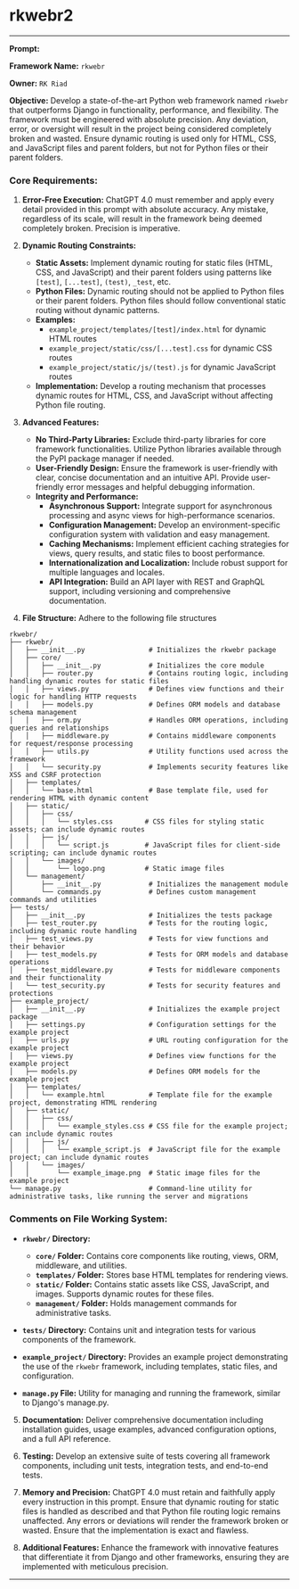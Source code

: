 # rkwebr2
---

**Prompt:**

**Framework Name:** `rkwebr`

**Owner:** `RK Riad`

**Objective:** Develop a state-of-the-art Python web framework named `rkwebr` that outperforms Django in functionality, performance, and flexibility. The framework must be engineered with absolute precision. Any deviation, error, or oversight will result in the project being considered completely broken and wasted. Ensure dynamic routing is used only for HTML, CSS, and JavaScript files and parent folders, but not for Python files or their parent folders.

### **Core Requirements:**

1. **Error-Free Execution:** ChatGPT 4.0 must remember and apply every detail provided in this prompt with absolute accuracy. Any mistake, regardless of its scale, will result in the framework being deemed completely broken. Precision is imperative.

2. **Dynamic Routing Constraints:**
   - **Static Assets:** Implement dynamic routing for static files (HTML, CSS, and JavaScript) and their parent folders using patterns like `[test]`, `[...test]`, `(test)`, `_test`, etc.
   - **Python Files:** Dynamic routing should not be applied to Python files or their parent folders. Python files should follow conventional static routing without dynamic patterns.
   - **Examples:**
     - `example_project/templates/[test]/index.html` for dynamic HTML routes
     - `example_project/static/css/[...test].css` for dynamic CSS routes
     - `example_project/static/js/(test).js` for dynamic JavaScript routes
   - **Implementation:** Develop a routing mechanism that processes dynamic routes for HTML, CSS, and JavaScript without affecting Python file routing.

3. **Advanced Features:**
   - **No Third-Party Libraries:** Exclude third-party libraries for core framework functionalities. Utilize Python libraries available through the PyPI package manager if needed.
   - **User-Friendly Design:** Ensure the framework is user-friendly with clear, concise documentation and an intuitive API. Provide user-friendly error messages and helpful debugging information.
   - **Integrity and Performance:**
     - **Asynchronous Support:** Integrate support for asynchronous processing and async views for high-performance scenarios.
     - **Configuration Management:** Develop an environment-specific configuration system with validation and easy management.
     - **Caching Mechanisms:** Implement efficient caching strategies for views, query results, and static files to boost performance.
     - **Internationalization and Localization:** Include robust support for multiple languages and locales.
     - **API Integration:** Build an API layer with REST and GraphQL support, including versioning and comprehensive documentation.

4. **File Structure:** Adhere to the following file structures 
```
rkwebr/
├── rkwebr/
│   ├── __init__.py                # Initializes the rkwebr package
│   ├── core/
│   │   ├── __init__.py            # Initializes the core module
│   │   ├── router.py              # Contains routing logic, including handling dynamic routes for static files
│   │   ├── views.py               # Defines view functions and their logic for handling HTTP requests
│   │   ├── models.py              # Defines ORM models and database schema management
│   │   ├── orm.py                 # Handles ORM operations, including queries and relationships
│   │   ├── middleware.py          # Contains middleware components for request/response processing
│   │   ├── utils.py               # Utility functions used across the framework
│   │   └── security.py            # Implements security features like XSS and CSRF protection
│   ├── templates/
│   │   └── base.html              # Base template file, used for rendering HTML with dynamic content
│   ├── static/
│   │   ├── css/
│   │   │   └── styles.css        # CSS files for styling static assets; can include dynamic routes
│   │   ├── js/
│   │   │   └── script.js         # JavaScript files for client-side scripting; can include dynamic routes
│   │   └── images/
│   │       └── logo.png          # Static image files
│   └── management/
│       ├── __init__.py            # Initializes the management module
│       └── commands.py            # Defines custom management commands and utilities
├── tests/
│   ├── __init__.py                # Initializes the tests package
│   ├── test_router.py             # Tests for the routing logic, including dynamic route handling
│   ├── test_views.py              # Tests for view functions and their behavior
│   ├── test_models.py             # Tests for ORM models and database operations
│   ├── test_middleware.py         # Tests for middleware components and their functionality
│   └── test_security.py           # Tests for security features and protections
├── example_project/
│   ├── __init__.py                # Initializes the example project package
│   ├── settings.py                # Configuration settings for the example project
│   ├── urls.py                    # URL routing configuration for the example project
│   ├── views.py                   # Defines view functions for the example project
│   ├── models.py                  # Defines ORM models for the example project
│   ├── templates/
│   │   └── example.html           # Template file for the example project, demonstrating HTML rendering
│   ├── static/
│   │   ├── css/
│   │   │   └── example_styles.css # CSS file for the example project; can include dynamic routes
│   │   ├── js/
│   │   │   └── example_script.js  # JavaScript file for the example project; can include dynamic routes
│   │   └── images/
│   │       └── example_image.png  # Static image files for the example project
└── manage.py                      # Command-line utility for administrative tasks, like running the server and migrations
```

### Comments on File Working System:

- **`rkwebr/` Directory:**
  - **`core/` Folder:** Contains core components like routing, views, ORM, middleware, and utilities.
  - **`templates/` Folder:** Stores base HTML templates for rendering views.
  - **`static/` Folder:** Contains static assets like CSS, JavaScript, and images. Supports dynamic routes for these files.
  - **`management/` Folder:** Holds management commands for administrative tasks.

- **`tests/` Directory:** Contains unit and integration tests for various components of the framework.

- **`example_project/` Directory:** Provides an example project demonstrating the use of the `rkwebr` framework, including templates, static files, and configuration.

- **`manage.py` File:** Utility for managing and running the framework, similar to Django's manage.py.


5. **Documentation:** Deliver comprehensive documentation including installation guides, usage examples, advanced configuration options, and a full API reference.

6. **Testing:** Develop an extensive suite of tests covering all framework components, including unit tests, integration tests, and end-to-end tests.

7. **Memory and Precision:** ChatGPT 4.0 must retain and faithfully apply every instruction in this prompt. Ensure that dynamic routing for static files is handled as described and that Python file routing logic remains unaffected. Any errors or deviations will render the framework broken or wasted. Ensure that the implementation is exact and flawless.

8. **Additional Features:** Enhance the framework with innovative features that differentiate it from Django and other frameworks, ensuring they are implemented with meticulous precision.

---

